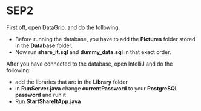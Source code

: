 # SEP2
First off, open DataGrip, and do the following:
- Before running the database, you have to add the **Pictures** folder stored in the **Database** folder.
- Now run **share_it.sql** and **dummy_data.sql** in that exact order.

After you have connected to the database, open IntelliJ and do the following:
- add the libraries that are in the **Library** folder 
- in **RunServer.java** change **currentPassword** to your **PostgreSQL password** and run it 
- Run **StartShareItApp.java**


